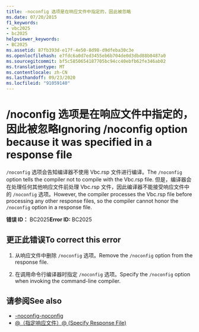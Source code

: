 ```yaml
---
title: -noconfig 选项是在响应文件中指定的，因此被忽略
ms.date: 07/20/2015
f1_keywords:
- vbc2025
- bc2025
helpviewer_keywords:
- BC2025
ms.assetid: 87fb393d-e17f-4e50-8d98-d9dfeba30c3e
ms.openlocfilehash: e7fdc6a0d7ed3455eb6b704de0d3dbd88b0487a0
ms.sourcegitcommit: bf5c5850654187705bc94cc40ebfb62fe346ab02
ms.translationtype: MT
ms.contentlocale: zh-CN
ms.lasthandoff: 09/23/2020
ms.locfileid: "91059140"
---
```

# <a name="ignoring-noconfig-option-because-it-was-specified-in-a-response-file"></a><span data-ttu-id="d2ca4-102">/noconfig 选项是在响应文件中指定的，因此被忽略</span><span class="sxs-lookup"><span data-stu-id="d2ca4-102">Ignoring /noconfig option because it was specified in a response file</span></span>

<span data-ttu-id="d2ca4-103">`/noconfig` 选项会告知编译器不使用 Vbc.rsp 文件进行编译。</span><span class="sxs-lookup"><span data-stu-id="d2ca4-103">The `/noconfig` option tells the compiler not to compile with the Vbc.rsp file.</span></span> <span data-ttu-id="d2ca4-104">但是，编译器会在处理任何其他响应文件前处理 Vbc.rsp 文件，因此编译器不能接受响应文件中的 `/noconfig` 选项。</span><span class="sxs-lookup"><span data-stu-id="d2ca4-104">However, the compiler processes the Vbc.rsp file before processing any other response files, so the compiler cannot honor the `/noconfig` option in a response file.</span></span>  
  
 <span data-ttu-id="d2ca4-105">**错误 ID：** BC2025</span><span class="sxs-lookup"><span data-stu-id="d2ca4-105">**Error ID:** BC2025</span></span>  
  
## <a name="to-correct-this-error"></a><span data-ttu-id="d2ca4-106">更正此错误</span><span class="sxs-lookup"><span data-stu-id="d2ca4-106">To correct this error</span></span>  
  
1. <span data-ttu-id="d2ca4-107">从响应文件中删除 `/noconfig` 选项。</span><span class="sxs-lookup"><span data-stu-id="d2ca4-107">Remove the `/noconfig` option from the response file.</span></span>  
  
2. <span data-ttu-id="d2ca4-108">在调用命令行编译器时指定 `/noconfig` 选项。</span><span class="sxs-lookup"><span data-stu-id="d2ca4-108">Specify the `/noconfig` option when invoking the command-line compiler.</span></span>  
  
## <a name="see-also"></a><span data-ttu-id="d2ca4-109">请参阅</span><span class="sxs-lookup"><span data-stu-id="d2ca4-109">See also</span></span>

- [<span data-ttu-id="d2ca4-110">-noconfig</span><span class="sxs-lookup"><span data-stu-id="d2ca4-110">-noconfig</span></span>](../reference/command-line-compiler/noconfig.md)
- [<span data-ttu-id="d2ca4-111">@（指定响应文件）</span><span class="sxs-lookup"><span data-stu-id="d2ca4-111">@ (Specify Response File)</span></span>](../reference/command-line-compiler/specify-response-file.md)

